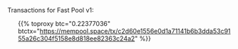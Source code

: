---
---

Transactions for Fast Pool v1:

<ul>

{{% toproxy btc="0.22377036"
  btctx="https://mempool.space/tx/c2d60e1556e0d1a71141b6b3dda53c9155a26c304f5158e8d818ee82363c24a2" %}}

</ul>
